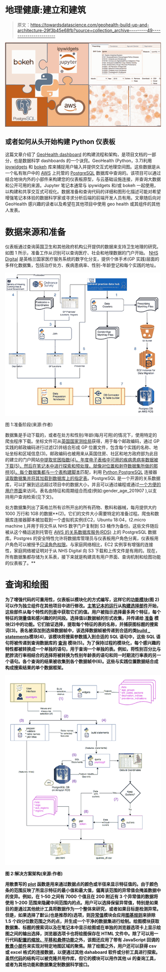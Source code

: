 # 地理健康:建立和建筑

> 原文：<https://towardsdatascience.com/geohealth-build-up-and-architecture-29f3b45e68fb?source=collection_archive---------49----------------------->

![](img/d002e09fc3006605845254ac327b0bcb.png)

## 或者如何从头开始构建 Python 仪表板

这篇文章介绍了 [GeoHealth dashboard](/geohealth-a-unified-dashboard-for-medical-and-social-data-d33a03b94c2e) 的构建流程和架构，是项目文档的一部分，也是数据科学 dashboards 的一个诀窍。GeoHealth (Python，3.7)利用 [ipywidgets](https://ipywidgets.readthedocs.io/en/latest/) 和 [bokeh](https://docs.bokeh.org/en/latest/index.html) 库来捕捉用户输入并提供交互式地理空间图。这些数据是从一个私有账户中的 [AWS](https://aws.amazon.com/rds/) 上托管的 [PostgreSQL](https://www.postgresql.org/) 数据库中查询的。该项目可以通过结合地块内外的小部件来构建您的仪表板原型，与云基础设施连接，并查询大数据和公开可用的来源。Jupyter 笔记本通常与 ipywidgets 和/或 bokeh 一起使用，以构建和共享交互式可视化。数据准备和查询代码的详细和图形化描述可能对希望增强笔记本体验的数据科学家或寻求分析后端的前端开发人员有用。文章随后向对 GeoHealth 感兴趣的读者以及希望在其他项目中使用 geo health 或其组件的其他人发表。

# 数据来源和准备

仪表板通过查询英国卫生和其他政府机构公开提供的数据来支持卫生地理的研究。如图 1 所示，准备工作从识别可以查询医疗、社会和地理数据的门户开始。 [NHS Digital](https://digital.nhs.uk/data-and-information/data-tools-and-services/data-services/general-practice-data-hub) 是英格兰国家医疗服务系统的数字化分支，提供个体手术(GP 实践)层面的多样化数据集，包括治疗处方、疾病患病率、性别-年龄登记和每个实践的地址。

![](img/78694ab0e389c92b4a755d2c9c3d7cac.png)

图 1:准备阶段(来源:作者)

数据集是手动下载的，或者在处方和性别/年龄(每月可用)的情况下，使用特定的爬虫程序下载。坐标文件可从[英国国家测绘局](https://www.ordnancesurvey.co.uk)获得，用于每个邮政编码，通过 GP 实践的邮政编码进行过滤(2)并结合形成 GP 位置文件，包含每个实践的名称、地址坐标和区域信息(3)。邮政编码也被用来从英国住房、社区和地方政府部为此目的建立的门户网站[中提取贫困指数(4)。年度电子表格中可用的疾病患病率数据被下载(5)，然后在笔记本中进行探索和预处理，就像对位置和剥夺数据集所做的那样(6)。每个数据集都与一个](http://imd-by-postcode.opendatacommunities.org/imd/2019)[表构建脚本](https://github.com/ronyarmon/geohealth/blob/master/preparation/load_tables_db_example.py)匹配，利用 [Python PostgreSQL](https://pynative.com/python-postgresql-tutorial/) 连接器[读取数据集并将其加载到数据库上的指定表](https://github.com/ronyarmon/geohealth/blob/master/preparation/load_tables_db_example.py)。PostgreSQL 是一个开源的关系数据库，可以扩展到远远超过项目中的数据大小，并且可以通过编程或通过[一个方便的用户界面](https://www.pgadmin.org/download/)来访问。表名由特征和周期组合而成(例如:gender_age_201907 ),以支持用户查询检索(见下文)。

处方数据集列出了英格兰所有诊所开出的所有药物、敷料和器械，每月提供大约 1000 万行和 1GB 的数据**(2)。它们的文件大小需要特定的准备过程。爬虫和数据库连接器脚本被加载到一个虚拟机实例(EC2，Ubuntu 18:04，t2.micro machine ),并用于将文件从 NHS 数字门户复制到 S3 桶作为备份。这些文件随后被从这个桶运送到托管在 [AWS 的关系数据库服务(RDS)](https://docs.aws.amazon.com/AmazonRDS/latest/UserGuide/CHAP_GettingStarted.html) 上的 PostgreSQL 数据库。Postgres 的安全特性允许将数据库管理员与仪表板用户角色分离，仪表板用户角色可以被授予[只读角色权限](https://github.com/ronyarmon/geohealth/blob/master/preparation/create_dashboard_user_example.py)。与家庭网络相比，EC2 实例享有增强的连接性，家庭网络被证明对于从 NHS Digital 向 S3 下载和上传文件是有用的。现在，所有数据集都存储为关系表，接下来就是构建具有用户界面、查询机制和绘图功能的仪表板了。**

# **查询和绘图**

**为了增强代码的可重用性，仪表板以模块化的方式编写，这样它的[功能模块](https://github.com/ronyarmon/geohealth/tree/master/modules)(图 2)可以作为独立组件在其他项目中进行修改。[主笔记本的运行](https://github.com/ronyarmon/geohealth/blob/master/main.ipynb)从[构建选择部件](https://github.com/ronyarmon/geohealth/blob/master/modules/widgets.py)开始，这些部件从每个特性的[列表](https://github.com/ronyarmon/geohealth/tree/master/lists)中获取它们的值。用户被指示选择最多两个特征，每个特征的测量值和感兴趣的时间段。选择值以数据帧的形式收集，并传递给 [**准备**](https://github.com/ronyarmon/geohealth/blob/master/modules/prepare.py) 模块(2)中的功能。它们验证选择，提取每个特征的表的名称，并捕获图标题的搜索词(3)。表名被添加到选择数据帧中，该选择数据帧被传递到合适的类[**build _ statements**](https://github.com/ronyarmon/geohealth/blob/master/modules/build_statements.py)**模块(4)，该模块将搜索参数插入到合适的 SQL 语句中，这些 SQL 语句将被传递到查询数据库的 [**查询**](https://github.com/ronyarmon/geohealth/blob/master/modules/query.py) 模块(5)。为了保持过程的模块化，每个感兴趣的特性都被转换成一个单独的语句，用于查询一个单独的表。例如，将性别百分比与肥胖流行率相结合的选择将被转换为性别年龄表的语句和同一时期流行率表的另一个语句。各个查询的结果被收集到各个数据帧中(6)。这些与实践位置数据结合成构成搜索结果的单个数据框架。****

****![](img/f45ca2eb2d004a3d9869b17c74a6ec23.png)****

****图 2:解决方案架构(来源:作者)****

****用散景写的 [**plot**](https://github.com/ronyarmon/geohealth/blob/master/modules/plot.py) 函数是用来通过数据点的颜色或半径来显示特征值的。由于颜色条的范围反映了所显示特征的最小值和最大值，偏离该范围的异常值会掩盖数据中的变异。例如，在 1–50 之间有 7000 个值且在 200 附近有 3 个异常值的数据将使用 1–200 范围来隐藏中间范围内的点。用户可以选择保留异常值，特别是如果目的是通过其他统计工具将数据作为一个整体来研究，或者如果目标是检测异常。但是，如果选择了默认(也是推荐的)选项，则[异常值](https://github.com/ronyarmon/geohealth/blob/master/modules/outliers.py)模块会应用[图基规则](https://math.stackexchange.com/questions/966331/why-john-tukey-set-1-5-iqr-to-detect-outliers-instead-of-1-or-2)来排除 1.5 个四分位数范围之外的点，并生成一个干净的数据集进行绘制。绘图模块获取数据集、标题的搜索词以及在笔记本中显示绘图或在单独的浏览器选项卡上显示绘图之间的输出选择，浏览器选项卡也将绘图保存在 HTML 文件中。除了可以用一行代码[配置的缩放、平移和悬停功能](https://docs.bokeh.org/en/latest/docs/user_guide/tools.html)之外，该图还应用了带有 JavaScript 回调的[散景小部件](https://docs.bokeh.org/en/latest/docs/user_guide/interaction.html)来实现对特定地图区域的聚焦。除了绘图之外，用户还可以获得 csv 或 excel 格式的连接数据，以便通过其他 dahaboard 软件或分析工具进行探索。虽然[代码](https://github.com/ronyarmon/geohealth)的结构可以被克隆并用作库，但它的模块可以用作其他 ui 的查询工具，或者为其他功能和数据集定制数据科学接口。****